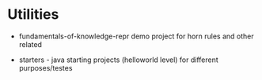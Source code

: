 # Utilities

- fundamentals-of-knowledge-repr
demo project for horn rules and other related

- starters - java starting projects (helloworld level) for different purposes/testes


